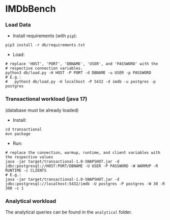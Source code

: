 # IMDbBench

### Load Data

- Install requirements (with `pip`):
```shell
pip3 install -r db/requirements.txt
```

- Load:
```shell
# replace 'HOST', 'PORT', 'DBNAME', 'USER', and 'PASSWORD' with the
# respective connection variables.
python3 db/load.py -H HOST -P PORT -d DBNAME -u USER -p PASSWORD
# E.g.:
#   python3 db/load.py -H localhost -P 5432 -d imdb -u postgres -p postgres
```

### Transactional workload (java 17)

(database must be already loaded)

- Install:
```shell
cd transactional
mvn package
```

- Run:
```shell
# replace the connection, warmup, runtime, and client variables with the respective values
java -jar target/transactional-1.0-SNAPSHOT.jar -d jdbc:postgresql://HOST:PORT/DBNAME -U USER -P PASSWORD -W WARMUP -R RUNTIME -c CLIENTS
# E.g.:
java -jar target/transactional-1.0-SNAPSHOT.jar -d jdbc:postgresql://localhost:5432/imdb -U postgres -P postgres -W 30 -R 300 -c 1
```

### Analytical workload

The analytical queries can be found in the `analytical` folder.
